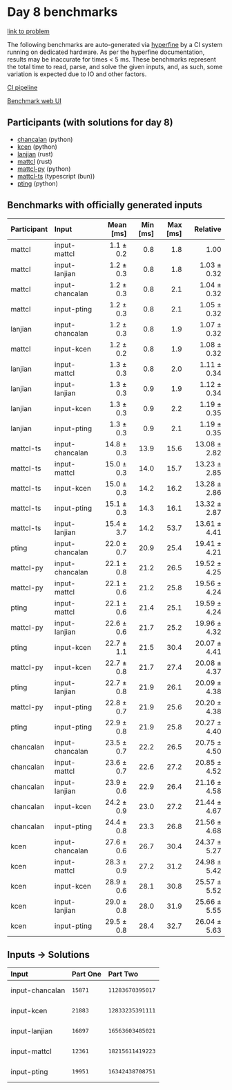 # Day 8 benchmarks

[link to problem](https://adventofcode.com/2023/day/8)

The following benchmarks are auto-generated via
[hyperfine](https://github.com/sharkdp/hyperfine) by a CI system running on
dedicated hardware. As per the hyperfine documentation, results may be
inaccurate for times < 5 ms. These benchmarks represent the total time to read,
parse, and solve the given inputs, and, as such, some variation is expected due
to IO and other factors.

[CI pipeline](http://ci.papercode.net:8080/teams/main/pipelines/aoc2023)

[Benchmark web UI](https://aoc.ancalagon.black)


## Participants (with solutions for day 8)

- [chancalan](https://github.com/chancalan/aoc2023) (python)
- [kcen](https://github.com/kcen/aoc2023) (python)
- [lanjian](https://github.com/lanjian/aoc-2023) (rust)
- [mattcl](https://github.com/mattcl/aoc2023) (rust)
- [mattcl-py](https://github.com/mattcl/aoc2023-py) (python)
- [mattcl-ts](https://github.com/mattcl/aoc2023-js) (typescript (bun))
- [pting](https://github.com/pting/aoc2023) (python)


## Benchmarks with officially generated inputs

| Participant | Input | Mean [ms] | Min [ms] | Max [ms] | Relative |
|:---|:---|---:|---:|---:|---:|
| mattcl | input-mattcl | 1.1 ± 0.2 | 0.8 | 1.8 | 1.00 |
| mattcl | input-lanjian | 1.2 ± 0.3 | 0.8 | 1.8 | 1.03 ± 0.32 |
| mattcl | input-chancalan | 1.2 ± 0.3 | 0.8 | 2.1 | 1.04 ± 0.32 |
| mattcl | input-pting | 1.2 ± 0.3 | 0.8 | 2.1 | 1.05 ± 0.32 |
| lanjian | input-chancalan | 1.2 ± 0.3 | 0.8 | 1.9 | 1.07 ± 0.32 |
| mattcl | input-kcen | 1.2 ± 0.2 | 0.8 | 1.9 | 1.08 ± 0.32 |
| lanjian | input-mattcl | 1.3 ± 0.3 | 0.8 | 2.0 | 1.11 ± 0.34 |
| lanjian | input-lanjian | 1.3 ± 0.3 | 0.9 | 1.9 | 1.12 ± 0.34 |
| lanjian | input-kcen | 1.3 ± 0.3 | 0.9 | 2.2 | 1.19 ± 0.35 |
| lanjian | input-pting | 1.3 ± 0.3 | 0.9 | 2.1 | 1.19 ± 0.35 |
| mattcl-ts | input-chancalan | 14.8 ± 0.3 | 13.9 | 15.6 | 13.08 ± 2.82 |
| mattcl-ts | input-mattcl | 15.0 ± 0.3 | 14.0 | 15.7 | 13.23 ± 2.85 |
| mattcl-ts | input-kcen | 15.0 ± 0.3 | 14.2 | 16.2 | 13.28 ± 2.86 |
| mattcl-ts | input-pting | 15.1 ± 0.3 | 14.3 | 16.1 | 13.32 ± 2.87 |
| mattcl-ts | input-lanjian | 15.4 ± 3.7 | 14.2 | 53.7 | 13.61 ± 4.41 |
| pting | input-chancalan | 22.0 ± 0.7 | 20.9 | 25.4 | 19.41 ± 4.21 |
| mattcl-py | input-chancalan | 22.1 ± 0.8 | 21.2 | 26.5 | 19.52 ± 4.25 |
| mattcl-py | input-mattcl | 22.1 ± 0.6 | 21.2 | 25.8 | 19.56 ± 4.24 |
| pting | input-mattcl | 22.1 ± 0.6 | 21.4 | 25.1 | 19.59 ± 4.24 |
| mattcl-py | input-lanjian | 22.6 ± 0.6 | 21.7 | 25.2 | 19.96 ± 4.32 |
| pting | input-kcen | 22.7 ± 1.1 | 21.5 | 30.4 | 20.07 ± 4.41 |
| mattcl-py | input-kcen | 22.7 ± 0.8 | 21.7 | 27.4 | 20.08 ± 4.37 |
| pting | input-lanjian | 22.7 ± 0.8 | 21.9 | 26.1 | 20.09 ± 4.38 |
| mattcl-py | input-pting | 22.8 ± 0.7 | 21.9 | 25.6 | 20.20 ± 4.38 |
| pting | input-pting | 22.9 ± 0.8 | 21.9 | 25.8 | 20.27 ± 4.40 |
| chancalan | input-chancalan | 23.5 ± 0.7 | 22.2 | 26.5 | 20.75 ± 4.50 |
| chancalan | input-mattcl | 23.6 ± 0.7 | 22.6 | 27.2 | 20.85 ± 4.52 |
| chancalan | input-lanjian | 23.9 ± 0.6 | 22.9 | 26.4 | 21.16 ± 4.58 |
| chancalan | input-kcen | 24.2 ± 0.9 | 23.0 | 27.2 | 21.44 ± 4.67 |
| chancalan | input-pting | 24.4 ± 0.8 | 23.3 | 26.8 | 21.56 ± 4.68 |
| kcen | input-chancalan | 27.6 ± 0.6 | 26.7 | 30.4 | 24.37 ± 5.27 |
| kcen | input-mattcl | 28.3 ± 0.9 | 27.2 | 31.2 | 24.98 ± 5.42 |
| kcen | input-kcen | 28.9 ± 0.6 | 28.1 | 30.8 | 25.57 ± 5.52 |
| kcen | input-lanjian | 29.0 ± 0.8 | 28.0 | 31.9 | 25.66 ± 5.55 |
| kcen | input-pting | 29.5 ± 0.8 | 28.4 | 32.7 | 26.04 ± 5.63 |


## Inputs -> Solutions

| Input | Part One | Part Two |
|:---|:---|:---|
|input-chancalan|<pre>15871</pre>|<pre>11283670395017</pre>|
|input-kcen|<pre>21883</pre>|<pre>12833235391111</pre>|
|input-lanjian|<pre>16897</pre>|<pre>16563603485021</pre>|
|input-mattcl|<pre>12361</pre>|<pre>18215611419223</pre>|
|input-pting|<pre>19951</pre>|<pre>16342438708751</pre>|